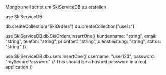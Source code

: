 Mongo shell script um SkiServiceDB zu erstellen

use SkiServiceDB

db.createCollection("SkiOrders")
db.createCollection("users")


use SkiServiceDB
db.SkiOrders.insertOne({
  kundenname: "string",
  email: "string",
  telefon: "string",
  prioritaet: "string",
  dienstleistung: "string",
  status: "string"
})


use SkiServiceDB
db.users.insertOne({
  username: "user123",
  password: "mySecurePassword" // This should be a hashed password in a real application
})



